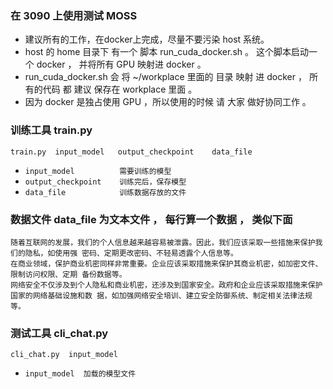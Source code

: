 ### 在 3090 上使用测试 MOSS

* 建议所有的工作，在docker上完成，尽量不要污染 host 系统。
* host 的 home 目录下 有一个 脚本 run_cuda_docker.sh  。 这个脚本启动一个 docker ， 并将所有 GPU 映射进 docker 。
* run_cuda_docker.sh 会 将 ~/workplace 里面的 目录 映射 进 docker ， 所有的代码 都 建议 保存在 workplace 里面 。
* 因为 docker 是独占使用 GPU ，所以使用的时候 请 大家 做好协同工作 。

### 训练工具 train.py 

```
train.py  input_model   output_checkpoint    data_file
```

* ``` input_model          需要训练的模型    ```
* ``` output_checkpoint    训练完后，保存模型 ```
* ``` data_file            训练数据存放的文件 ```

### 数据文件 data_file 为文本文件 ， 每行算一个数据 ， 类似下面 

```
随着互联网的发展，我们的个人信息越来越容易被泄露。因此，我们应该采取一些措施来保护我们的隐私，如使用强 密码、定期更改密码、不轻易透露个人信息等。
在商业领域，保护商业机密同样非常重要。企业应该采取措施来保护其商业机密，如加密文件、限制访问权限、定期 备份数据等。
网络安全不仅涉及到个人隐私和商业机密，还涉及到国家安全。政府和企业应该采取措施来保护国家的网络基础设施和数 据，如加强网络安全培训、建立安全防御系统、制定相关法律法规等。
```

### 测试工具 cli_chat.py 

```
cli_chat.py  input_model
```

* ``` input_model  加载的模型文件 ```


